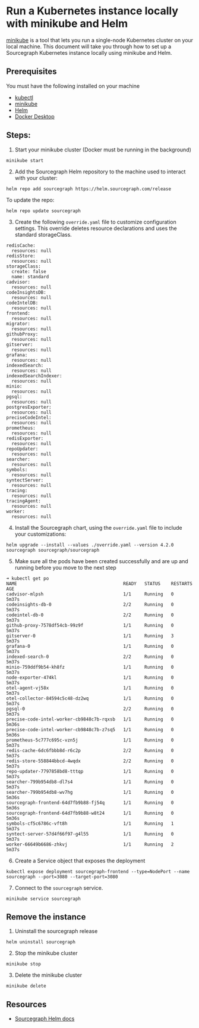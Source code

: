 # Run a Kubernetes instance locally with minikube and Helm

[minikube](https://minikube.sigs.k8s.io/docs/) is a tool that lets you run a single-node Kubernetes cluster on your local machine. This document will take you through how to set up a Sourcegraph Kubernetes instance locally using minikube and Helm.

## Prerequisites

You must have the following installed on your machine

- [kubectl](https://kubernetes.io/docs/tasks/tools/)
- [minikube](https://minikube.sigs.k8s.io/docs/start)
- [Helm](https://helm.sh/docs/intro/install/)
- [Docker Desktop](https://www.docker.com/products/docker-desktop)

## Steps:

1. Start your minikube cluster (Docker must be running in the background)

```
minikube start
```

2. Add the Sourcegraph Helm repository to the machine used to interact with your cluster:

```
helm repo add sourcegraph https://helm.sourcegraph.com/release
```

To update the repo:

```
helm repo update sourcegraph
```

3. Create the following `override.yaml` file to customize configuration settings. This override deletes resource declarations and uses the standard storageClass.

```
redisCache:
  resources: null
redisStore:
  resources: null
storageClass:
  create: false
  name: standard
cadvisor:
  resources: null
codeInsightsDB:
  resources: null
codeIntelDB:
  resources: null
frontend:
  resources: null
migrator:
  resources: null
githubProxy:
  resources: null
gitserver:
  resources: null
grafana:
  resources: null
indexedSearch:
  resources: null
indexedSearchIndexer:
  resources: null
minio:
  resources: null
pgsql:
  resources: null
postgresExporter:
  resources: null
preciseCodeIntel:
  resources: null
prometheus:
  resources: null
redisExporter:
  resources: null
repoUpdater:
  resources: null
searcher:
  resources: null
symbols:
  resources: null
syntectServer:
  resources: null
tracing:
  resources: null
tracingAgent:
  resources: null
worker:
  resources: null
```

4. Install the Sourcegraph chart, using the `override.yaml` file to include your customizations:

```
helm upgrade --install --values ./override.yaml --version 4.2.0 sourcegraph sourcegraph/sourcegraph
```

5. Make sure all the pods have been created successfully and are up and running before you move to the next step

```
➜ kubectl get po
NAME                                        READY   STATUS    RESTARTS   AGE
cadvisor-mlpsh                              1/1     Running   0          5m37s
codeinsights-db-0                           2/2     Running   0          5m37s
codeintel-db-0                              2/2     Running   0          5m37s
github-proxy-7578df54cb-99z9f               1/1     Running   0          5m37s
gitserver-0                                 1/1     Running   3          5m37s
grafana-0                                   1/1     Running   0          5m37s
indexed-search-0                            2/2     Running   0          5m37s
minio-759ddf9b54-kh8fz                      1/1     Running   0          5m37s
node-exporter-474kl                         1/1     Running   0          5m37s
otel-agent-vj58x                            1/1     Running   0          5m37s
otel-collector-84594c5c48-dz2wq             1/1     Running   0          5m37s
pgsql-0                                     2/2     Running   0          5m37s
precise-code-intel-worker-cb9848c7b-rqxsb   1/1     Running   0          5m36s
precise-code-intel-worker-cb9848c7b-z7sq5   1/1     Running   0          5m36s
prometheus-5c777c695c-vzn5j                 1/1     Running   0          5m37s
redis-cache-6dc6fbbb8d-r6c2p                2/2     Running   0          5m37s
redis-store-558844bbcd-4wqdx                2/2     Running   0          5m37s
repo-updater-7797858bd8-tttqp               1/1     Running   0          5m37s
searcher-799b954db8-dl7s4                   1/1     Running   0          5m37s
searcher-799b954db8-wv7hg                   1/1     Running   0          5m36s
sourcegraph-frontend-64d7fb9b88-fj54q       1/1     Running   0          5m36s
sourcegraph-frontend-64d7fb9b88-w8t24       1/1     Running   0          5m36s
symbols-cf5c6786c-vft8h                     1/1     Running   1          5m37s
syntect-server-57d4f66f97-g4l55             1/1     Running   0          5m37s
worker-66649b6686-zhkvj                     1/1     Running   2          5m37s
```

6. Create a Service object that exposes the deployment

```
kubectl expose deployment sourcegraph-frontend --type=NodePort --name sourcegraph --port=3080 --target-port=3080
```

7. Connect to the `sourcegraph` service.

```
minikube service sourcegraph
```

## Remove the instance

1. Uninstall the sourcegraph release

```
helm uninstall sourcegraph
```

2. Stop the minikube cluster

```
minikube stop
```

3. Delete the minikube cluster

```
minikube delete
```

## Resources

- [Sourcegraph Helm docs](https://docs.sourcegraph.com/admin/deploy/kubernetes/helm)
